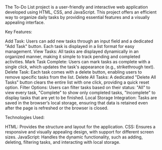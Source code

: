 The To-Do List project is a user-friendly and interactive web application developed using HTML, CSS, and JavaScript. This project offers an efficient way to organize daily tasks by providing essential features and a visually appealing interface.

Key Features:

Add Task: Users can add new tasks through an input field and a dedicated "Add Task" button. Each task is displayed in a list format for easy management.
View Tasks: All tasks are displayed dynamically in an organized manner, making it simple to track pending and completed activities.
Mark Task Complete: Users can mark tasks as complete with a single click, which updates the task's appearance (e.g., strikethrough text).
Delete Task: Each task comes with a delete button, enabling users to remove specific tasks from the list.
Delete All Tasks: A dedicated "Delete All Tasks" button clears the entire list with one click, providing a quick reset option.
Filter Options: Users can filter tasks based on their status:
"All" to view every task,
"Complete" to show only completed tasks,
"Incomplete" to display tasks that are yet to be finished.
Local Storage Integration: Tasks are saved in the browser’s local storage, ensuring that data is retained even after the page is refreshed or the browser is closed.

Technologies Used:

HTML: Provides the structure and layout for the application.
CSS: Ensures a responsive and visually appealing design, with support for different screen sizes.
JavaScript: Handles the dynamic functionality, such as adding, deleting, filtering tasks, and interacting with local storage.
